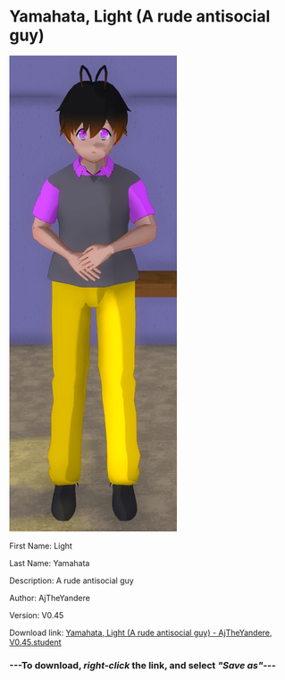 # Yamahata, Light (A rude antisocial guy)

<img src = "https://raw.githubusercontent.com/Arbiter1223/Daigaku-Gurashi-Custom-Students/master/Students/Files/Yamahata%2C%20Light%20(A%20rude%20antisocial%20guy).png">

First Name: Light

Last Name: Yamahata

Description: A rude antisocial guy

Author: AjTheYandere

Version: V0.45

Download link: <a href="https://raw.githubusercontent.com/Arbiter1223/Daigaku-Gurashi-Custom-Students/master/Students/Files/Yamahata%2C%20Light%20(A%20rude%20antisocial%20guy)%20-%20AjTheYandere%2C%20V0.45.student">Yamahata, Light (A rude antisocial guy) - AjTheYandere, V0.45.student</a>

### ---**To download, _right-click_ the link, and select _"Save as"_**---
